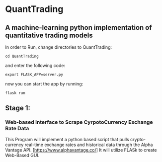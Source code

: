 # QuantTrading
## A machine-learning python implementation of quantitative trading models

In order to Run, change directories to QuantTrading:
```
cd QuantTrading
```
and enter the following code:

```
export FLASK_APP=server.py
```
now you can start the app by running:
```
flask run
```

## Stage 1: 
### Web-based Interface to Scrape CyrpotoCurrency Exchange Rate Data

This Program will implement a python based script that pulls crypto-currency real-time exchange rates and historical
data through the Alpha Vantage API. [https://www.alphavantage.co/]
It will utilize FLASk to create Web-Based GUI.
